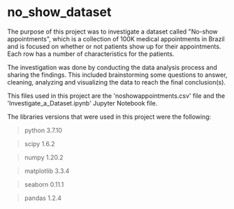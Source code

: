 # no_show_dataset
The purpose of this project was to investigate a dataset called "No-show appointments", which is a collection of 100K medical appointments in Brazil and is focused on whether or not patients show up for their appointments. Each row has a number of characteristics for the patients.

The investigation was done by conducting the data analysis process and sharing the findings. This included brainstorming some questions to answer, cleaning, analyzing and visualizing the data to reach the final conclusion(s).

This files used in this project are the 'noshowappointments.csv' file and the 'Investigate_a_Dataset.ipynb' Jupyter Notebook file.

The libraries versions that were used in this project were the following:
> python      3.7.10

> scipy       1.6.2

> numpy       1.20.2

> matplotlib  3.3.4

> seaborn     0.11.1

> pandas      1.2.4
